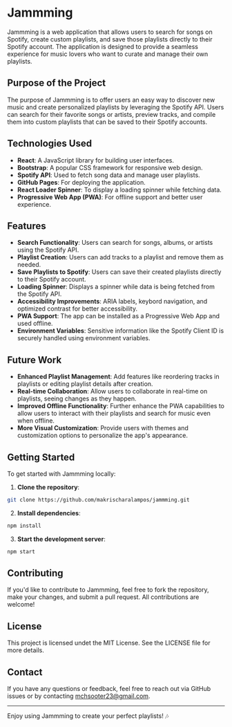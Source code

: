 # Jammming

Jammming is a web application that allows users to search for songs on Spotify, create custom playlists, and save those playlists directly to their Spotify account. The application is designed to provide a seamless experience for music lovers who want to curate and manage their own playlists.

## Purpose of the Project

The purpose of Jammming is to offer users an easy way to discover new music and create personalized playlists by leveraging the Spotify API. Users can search for their favorite songs or artists, preview tracks, and compile them into custom playlists that can be saved to their Spotify accounts.

## Technologies Used

- **React**: A JavaScript library for building user interfaces.
- **Bootstrap**: A popular CSS framework for responsive web design.
- **Spotify API**: Used to fetch song data and manage user playlists.
- **GitHub Pages**: For deploying the application.
- **React Loader Spinner**: To display a loading spinner while fetching data.
- **Progressive Web App (PWA)**: For offline support and better user experience.

## Features

- **Search Functionality**: Users can search for songs, albums, or artists using the Spotify API.
- **Playlist Creation**: Users can add tracks to a playlist and remove them as needed.
- **Save Playlists to Spotify**: Users can save their created playlists directly to their Spotify account.
- **Loading Spinner**: Displays a spinner while data is being fetched from the Spotify API.
- **Accessibility Improvements**: ARIA labels, keybord navigation, and optimized contrast for better accessibility.
- **PWA Support**: The app can be installed as a Progressive Web App and used offline.
- **Environment Variables**: Sensitive information like the Spotify Client ID is securely handled using environment variables.

## Future Work

- **Enhanced Playlist Management**: Add features like reordering tracks in playlists or editing playlist details after creation.
- **Real-time Collaboration**: Allow users to collaborate in real-time on playlists, seeing changes as they happen.
- **Improved Offline Functionality**: Further enhance the PWA capabilities to allow users to interact with their playlists and search for music even when offline.
- **More Visual Customization**: Provide users with themes and customization options to personalize the app's appearance.

## Getting Started

To get started with Jammming locally:

1. **Clone the repository**:

```bash
git clone https://github.com/makrischaralampos/jammming.git
```

2. **Install dependencies**:

```bash
npm install
```

3. **Start the development server**:

```bash
npm start
```

## Contributing

If you'd like to contribute to Jammming, feel free to fork the repository, make your changes, and submit a pull request. All contributions are welcome!

## License

This project is licensed undet the MIT License. See the LICENSE file for more details.

## Contact

If you have any questions or feedback, feel free to reach out via GitHub issues or by contacting [mchsooter23@gmail.com](mailto:mcshooter23@gmail.com).

---

Enjoy using Jammming to create your perfect playlists! 🎶
